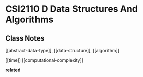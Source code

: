 # CSI2110 D Data Structures And Algorithms

## Class Notes

[[abstract-data-type]], [[data-structure]], [[algorithm]]

[[time]] [[computational-complexity]]

**related**
